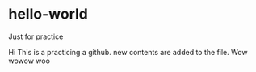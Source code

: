 # hello-world
Just for practice

Hi This is a practicing a github.
new contents are added to the file.
Wow wowow woo 

